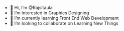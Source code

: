 - 👋 Hi, I’m @Rajsitaula
- 👀 I’m interested in Graphics Designing
- 🌱 I’m currently learning Front End Web Development
- 💞️ I’m looking to collaborate on Learning New Things

<!---
Rajsitaula/Rajsitaula is a ✨ special ✨ repository because its `README.md` (this file) appears on your GitHub profile.
You can click the Preview link to take a look at your changes.
--->
